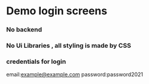 # Demo login screens 
### No backend
### No Ui Libraries , all styling is made by CSS 
### credentials for login
email:example@example.com
password:password2021

